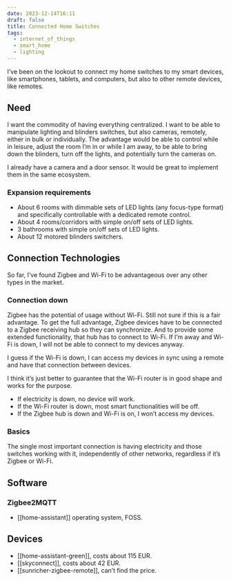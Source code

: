 ```yaml
---
date: 2023-12-14T16:11
draft: false
title: Connected Home Switches
tags:
  - internet_of_things
  - smart_home
  - lighting
---
```

I’ve been on the lookout to connect my home switches to my smart devices, like smartphones, tablets, and computers, but also to other remote devices, like remotes.

## Need

I want the commodity of having everything centralized. I want to be able to manipulate lighting and blinders switches, but also cameras, remotely, either in bulk or individually. The advantage would be able to control while in leisure, adjust the room I’m in or while I am away, to be able to bring down the blinders, turn off the lights, and potentially turn the cameras on.

I already have a camera and a door sensor. It would be great to implement them in the same ecosystem.

### Expansion requirements

- About 6 rooms with dimmable sets of LED lights (any focus-type format) and specifically controllable with a dedicated remote control.
- About 4 rooms/corridors with simple on/off sets of LED lights.
- 3 bathrooms with simple on/off sets of LED lights.
- About 12 motored blinders switchers.

## Connection Technologies

So far, I’ve found Zigbee and Wi-Fi to be advantageous over any other types in the market.

### Connection down

Zigbee has the potential of usage without Wi-Fi. Still not sure if this is a fair advantage. To get the full advantage, Zigbee devices have to be connected to a Zigbee receiving hub so they can synchronize. And to provide some extended functionality, that hub has to connect to Wi-Fi. If I’m away and Wi-Fi is down, I will not be able to connect to my devices anyway.

I guess if the Wi-Fi is down, I can access my devices in sync using a remote and have that connection between devices.

I think it’s just better to guarantee that the Wi-Fi router is in good shape and works for the purpose.
- If electricity is down, no device will work.
- If the Wi-Fi router is down, most smart functionalities will be off.
- If the Zigbee hub is down and Wi-Fi is on, I won’t access my devices.

### Basics

The single most important connection is having electricity and those switches working with it, independently of other networks, regardless if it’s Zigbee or Wi-Fi.

## Software

### Zigbee2MQTT



- [[home-assistant]] operating system, FOSS.

## Devices

- [[home-assistant-green]], costs about 115 EUR.
- [[skyconnect]], costs about 42 EUR.
- [[sunricher-zigbee-remote]], can’t find the price.